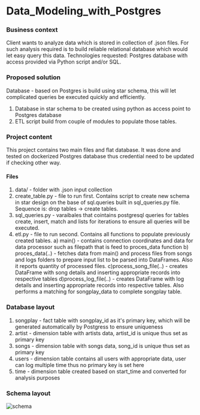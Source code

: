 # Data_Modeling_with_Postgres


### Business context

Client wants to analyze data which is stored in collection of .json files. For such analysis required is to build reliable relational database which would let easy query this data. Technologies requested: Postgres database with access provided via Python script and/or SQL.


### Proposed solution
Database - based on Postgres is build using star schema, this will let complicated queries be executed quickly and efficiently. 
1. Database in star schema to be created using python as access point to Postgres database
2. ETL script build from couple of modules to populate those tables.


### Project content

This project contains two main files and flat database. It was done and tested on dockerized Postgres database thus credential need to be updated if checking other way.

#### Files

1. data/ - folder with .json input collection
2. create_table.py - file to run first. Contains script to create new schema in star design on the base of sql.queries built in sql_queries.py file. Sequence is: drop tables -> create tables.
3. sql_queries.py - varaibales that cointains postgresql queries for tables create, insert, match and lists for iterations to ensure all queries will be executed.
4. etl.py - file to run second. Contains all functions to populate previously created tables.
    a) main() - contains connection coordinates and data for data processor such as filepath that is feed to proces_data function
    b) proces_data(..) - fetches data from main() and process files from songs and logs folders to prepare input list to be parsed into DataFrames. Also it reports quantity of processed files. 
    c)process_song_file(..) - creates DataFrame with song details and inserting appropriate records into respective tables
    d)process_log_file(..) - creates DataFrame with log details and inserting appropriate records into respective tables. Also performs a matching for songplay_data to complete songplay table. 
    
### Database layout

1. songplay - fact table with songplay_id as it's primary key, which will be generated automatically by Postgress to ensure uniqueness
2. artist - dimension table with artists data, artist_id is unique thus set as primary key
3. songs - dimension table with songs data, song_id is unique thus set as primary key
4. users - dimension table contains all users with appropriate data, user can log multiple time thus no primary key is set here
5. time - dimension table created based on start_time and converted for analysis purposes

### Schema layout

![schema](schema.png) 
